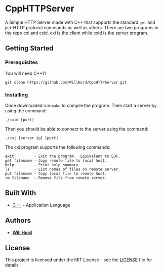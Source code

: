 # CppHTTPServer
A Simple HTTP Server made with C++ that supports the standard ``get`` and ``put`` HTTP protocol commands as well as others. There are two programs in the repo cxi and cxid. cxi is the client while cxid is the server program.


## Getting Started

### Prerequisites

You will need C++11

```
git clone https://github.com/WillHord/CppHTTPServer.git
```

### Installing

Once downloaded run ```make``` to compile the program. Then start a server by using the command:

```./cxid [port]```

Then you should be able to connect to the server using the command:

```./cxi [server ip] [port]```

The cxi program supports the following commands:

```
exit         - Exit the program.  Equivalent to EOF.   
get filename - Copy remote file to local host.
help         - Print help summary.
ls           - List names of files on remote server.
put filename - Copy local file to remote host.
rm filename  - Remove file from remote server.
```


## Built With

* [C++](https://cplusplus.com/) - Application Language

## Authors

* **[Will Hord](https://github.com/WillHord)** 

## License

This project is licensed under the MIT License - see the [LICENSE](LICENSE) file for details
